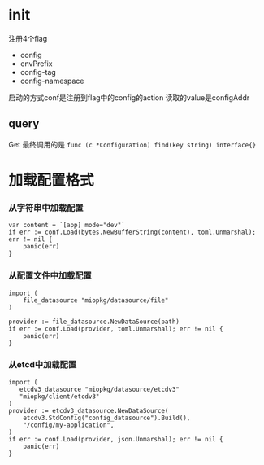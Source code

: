 # init

注册4个flag

- config
- envPrefix
- config-tag
- config-namespace

启动的方式conf是注册到flag中的config的action
读取的value是configAddr

## query

Get
最终调用的是
`func (c *Configuration) find(key string) interface{}`

# 加载配置格式

### 从字符串中加载配置

```golang
var content = `[app] mode="dev"`
if err := conf.Load(bytes.NewBufferString(content), toml.Unmarshal); err != nil {
    panic(err)
}
```

### 从配置文件中加载配置

```golang
import (
    file_datasource "miopkg/datasource/file"
)

provider := file_datasource.NewDataSource(path)
if err := conf.Load(provider, toml.Unmarshal); err != nil {
    panic(err)
}
```

### 从etcd中加载配置

```golang
import (
   etcdv3_datasource "miopkg/datasource/etcdv3"
   "miopkg/client/etcdv3"
)
provider := etcdv3_datasource.NewDataSource(
    etcdv3.StdConfig("config_datasource").Build(),
    "/config/my-application",
)
if err := conf.Load(provider, json.Unmarshal); err != nil {
    panic(err)
}
```

